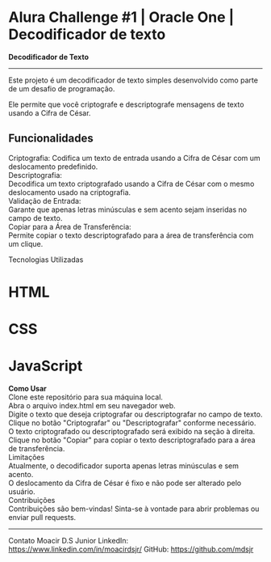 # Alura Challenge #1 | Oracle One | Decodificador de texto

**Decodificador de Texto**

---
Este projeto é um decodificador de texto simples desenvolvido como parte de um desafio de programação.  

Ele permite que você criptografe e descriptografe mensagens de texto usando a Cifra de César.

**Funcionalidades**
---
Criptografia: 
Codifica um texto de entrada usando a Cifra de César com um deslocamento predefinido.  
Descriptografia:  
Decodifica um texto criptografado usando a Cifra de César com o mesmo deslocamento usado na criptografia.  
Validação de Entrada:  
Garante que apenas letras minúsculas e sem acento sejam inseridas no campo de texto.  
Copiar para a Área de Transferência:   
Permite copiar o texto descriptografado para a área de transferência com um clique.  

Tecnologias Utilizadas  
# HTML  
# CSS    
# JavaScript  
**Como Usar**  
Clone este repositório para sua máquina local.  
Abra o arquivo index.html em seu navegador web.  
Digite o texto que deseja criptografar ou descriptografar no campo de texto.  
Clique no botão "Criptografar" ou "Descriptografar" conforme necessário.  
O texto criptografado ou descriptografado será exibido na seção à direita.  
Clique no botão "Copiar" para copiar o texto descriptografado para a área de transferência.  
Limitações  
Atualmente, o decodificador suporta apenas letras minúsculas e sem acento.  
O deslocamento da Cifra de César é fixo e não pode ser alterado pelo usuário.  
Contribuições  
Contribuições são bem-vindas! Sinta-se à vontade para abrir problemas ou enviar pull requests.  


---
Contato
Moacir D.S Junior
LinkedIn: https://www.linkedin.com/in/moacirdsjr/
GitHub: https://github.com/mdsjr
